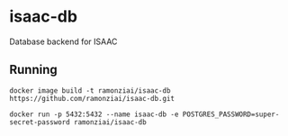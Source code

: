 # isaac-db
Database backend for ISAAC

## Running
`docker image build -t ramonziai/isaac-db https://github.com/ramonziai/isaac-db.git`

`docker run -p 5432:5432 --name isaac-db -e POSTGRES_PASSWORD=super-secret-password ramonziai/isaac-db`

